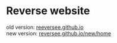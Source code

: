 # Reverse website

old version: <a href="https://reeversee.github.io">reeversee.github.io</a><br>
new version: <a href="https://reeversee.github.io/new/home">reversee.github.io/new/home</a>
